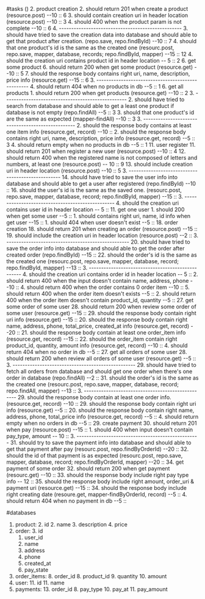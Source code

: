 #tasks ()
2. product creation
	2. should return 201 when create a product  (resource.post)  --10 :: 6
	3. should contain creation uri in header location (resource.post) --10 :: 3
	4. should 400 when the product param is not complete --10 :: 6
	4. --------------------------------------------------
	3. should have tried to save the creation data into database and should able to get that product after creation. (repo.save, repo.findById) --10 :: 7
	4. should that one product's id is the same as the created one (resourc.post, repo.save, mapper, database, records; repo.findById, mapper) --15 :: 12
	4. should the creation uri contains product id in header location -- 5 :: 2
6. get some product
	6. should return 200 when get some product (resource.get) --10 :: 5
	7. should the response body contains right uri, name, description, price info (resource.get) --15 :: 6
	3. --------------------------------------------------
	4. should return 404 when no products in db --5 :: 1
6. get all products
	1. should return 200 when get products (resource.get) --10 :: 2
	3. --------------------------------------------------
	2. should have tried to search from database and should able to get a least one product if database is not empty (repo.findAll) --5 :: 3
	3. should that one product's id are the same as expected (mapper-findAll) --10 :: 3
	3. --------------------------------------------------
	2. should the response body contains at least  one item info (resource.get, record) --10 ::
	2. should the response body contains right uri, name, description, price info (resource.get, record) --5 :: 3
	4. should return empty when no products in db --5 :: 1
11. user register
	11. should return 201 when register a new user (resource.post) --10 :: 4
	12. should return 400 when the registered name is not composed of letters and numbers, at least one (resource.post) -- 10 :: 9
	13. should include creation uri in header location (resource.post) --10 :: 5
	3. --------------------------------------------------
	14. should have tried to save the user info into database and should able to get a user after registered (repo.findById) --10 ::
	16. should the user's id is the same as the saved one. (resourc.post, repo.save, mapper, database, record; repo.findById, mapper) --15 ::
	3. -------------------------------------------------
	4. should the creation uri contains user id in header location -- 5 ::
11. get one user
    1. should 200 when get some user --5 ::
    1. should contains right uri, name, id info when get user --15 ::
    1. should 404 when user doesn't exist --5 ::
18. order creation
	18. should return 201 when creating an order (resource.post) --15 ::
	19. should include the creation uri in header location (resource.post) --2 ::
	3. --------------------------------------------------
	20. should have tried to save the order info into database and should able to get the order after created order (repo.findById) --15 ::
	22. should the order's id is the same as the created one (resourc.post, repo.save, mapper, database, record; repo.findById, mapper) --13 ::
	3. --------------------------------------------------
	4. should the creation uri contains order id in header location -- 5 ::
	2. should return 400 when the input doesn't contain name, address, phone --10 ::
	4. should return 400 when the order contains 0 order item --10 ::
	5. should return 400 when the order item doesn't exists --5 ::
	2. should return 400 when the order item doesn't contain product\_id, quantity --5 ::
27. get some order of some user
	28. should return 200 when review some order of some user (resource.get) --15 ::
	29. should the response body contain right uri info (resource.get) --15 ::
 	20. should the response body contain right name, address, phone, total\_price, created\_at info (resource.get, record) --20 ::
 	21. should the response body contain at least one order_item info (resource.get, record) --15 ::
 	22. should the order\_item contain right product_id, quantity, amount info (resource.get, record) --10 ::
	4. should return 404 when no order in db --5 ::
27. get all orders of some user
	28. should return 200 when review all orders of some user (resource.get) --5 ::
	3. --------------------------------------------------
	29. should have tried to fetch all orders from database and should get one order when there's one order in database (repo.findAll) --2 ::
	31. should the order's id is the same as the created one (resourc.post, repo.save, mapper, database, record; repo.findAll, mapper) --13 ::
	3. --------------------------------------------------
	29. should the response body contain at least one order info. (resource.get, record)  --10 ::
    29. should the response body contain right uri info (resource.get) --5 ::
    20. should the response body contain right name, address, phone, total\_price info (resource.get, record) --5 ::
	4. should return empty when no orders in db --5 ::
29. create payment
	30. should return 201 when pay (resource.post) --15 ::
	1. should 400 when input doesn't contain pay_type, amount -- 10 ::
	3. --------------------------------------------------
	31. should try to save the payment info into database and should able to get that payment after pay (resourc.post, repo.findByOrderId) --20 ::
	32. should the id of that payment is as expected (resourc.post, repo.save, mapper, database, record; repo.findByOrderId, mapper) --20 ::
34. get payment of some order
	32. should return 200 when get payment (resourc.get) --10 ::
	33. should the response body include right pay type info -- 12 ::
	35. should the response body include right amount, order_uri & payment uri (resource.get) --15 ::
	34. should the response body include right creating date (resoure.get, mapper-findByOrderId, record) --5 ::
	4. should return 404 when no payment in db --5 ::

#databases
1. product: 
	2. id
	2. name
	3. description
	4. price
2. order:
	3. 	id
	1. user_id
	3. name
	4. address
	5. phone
	7. created_at
	9. pay_state
7. order_items:
	8. order_id
	8. product_id
	9. quantity
	10. amount
10. user:
	11. id
	11. name
12. payments:
	13. order_id
	8. pay_type
	10. pay_at
	11. pay_amount


	



